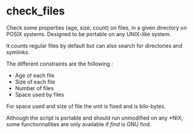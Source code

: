 # check_files

Check some properties (age, size, count) on files, in a given directory on POSIX systems. Designed to be portable on any UNIX-like system.

It counts regular files by default but can also search for directories and symlinks.

The different constraints are the following :

 - Age of each file
 - Size of each file
 - Number of files
 - Space used by files
 
For space used and size of file the unit is fixed and is kilo-bytes.

Although the script is portable and should run unmodified on any *NIX, some functionnalities are only available if _find_ is GNU find.
